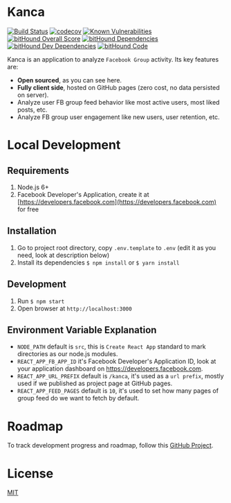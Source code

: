 # Kanca

[![Build Status](https://travis-ci.org/hellowin/kanca.svg?branch=master)](https://travis-ci.org/hellowin/kanca)
[![codecov](https://codecov.io/gh/hellowin/kanca/branch/master/graph/badge.svg)](https://codecov.io/gh/hellowin/kanca)
[![Known Vulnerabilities](https://snyk.io/test/github/hellowin/kanca/badge.svg)](https://snyk.io/test/github/hellowin/kanca)
[![bitHound Overall Score](https://www.bithound.io/github/hellowin/kanca/badges/score.svg)](https://www.bithound.io/github/hellowin/kanca)
[![bitHound Dependencies](https://www.bithound.io/github/hellowin/kanca/badges/dependencies.svg)](https://www.bithound.io/github/hellowin/kanca/master/dependencies/npm)
[![bitHound Dev Dependencies](https://www.bithound.io/github/hellowin/kanca/badges/devDependencies.svg)](https://www.bithound.io/github/hellowin/kanca/master/dependencies/npm)
[![bitHound Code](https://www.bithound.io/github/hellowin/kanca/badges/code.svg)](https://www.bithound.io/github/hellowin/kanca)

Kanca is an application to analyze `Facebook Group` activity. Its key features are:

- **Open sourced**, as you can see here.
- **Fully client side**, hosted on GitHub pages (zero cost, no data persisted on server).
- Analyze user FB group feed behavior like most active users, most liked posts, etc.
- Analyze FB group user engagement like new users, user retention, etc.

# Local Development

## Requirements

1. Node.js 6+
2. Facebook Developer's Application, create it at [https://developers.facebook.com](https://developers.facebook.com) for free

## Installation

1. Go to project root directory, copy `.env.template` to `.env` (edit it as you need, look at description below)
2. Install its dependencies `$ npm install` or `$ yarn install`

## Development

1. Run `$ npm start`
2. Open browser at `http://localhost:3000`

## Environment Variable Explanation

- `NODE_PATH` default is `src`, this is `Create React App` standard to mark directories as our node.js modules.
- `REACT_APP_FB_APP_ID` it's Facebook Developer's Application ID, look at your application dashboard on https://developers.facebook.com.
- `REACT_APP_URL_PREFIX` default is `/kanca`, it's used as a `url prefix`, mostly used if we published as project page at GitHub pages.
- `REACT_APP_FEED_PAGES` default is `10`, it's used to set how many pages of group feed do we want to fetch by default.

# Roadmap

To track development progress and roadmap, follow this [GitHub Project](https://github.com/hellowin/kanca/projects).

# License

[MIT](https://github.com/hellowin/kanca/blob/master/LICENSE)